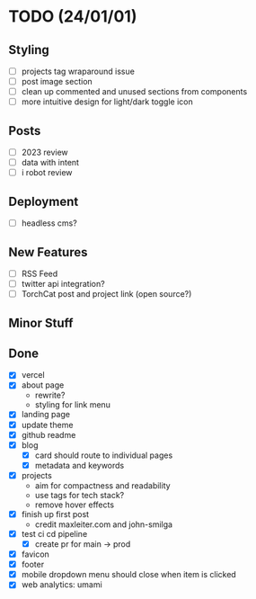 # TODO (24/01/01)

## Styling

- [ ] projects tag wraparound issue
- [ ] post image section
- [ ] clean up commented and unused sections from components
- [ ] more intuitive design for light/dark toggle icon

## Posts

- [ ] 2023 review
- [ ] data with intent
- [ ] i robot review

## Deployment

- [ ] headless cms?

## New Features

- [ ] RSS Feed
- [ ] twitter api integration?
- [ ] TorchCat post and project link (open source?)

## Minor Stuff

## Done

- [x] vercel
- [x] about page
  - rewrite?
  - styling for link menu
- [x] landing page
- [x] update theme
- [x] github readme
- [x] blog
  - [x] card should route to individual pages
  - [x] metadata and keywords
- [x] projects
  - aim for compactness and readability
  - use tags for tech stack?
  - remove hover effects
- [x] finish up first post
  - credit maxleiter.com and john-smilga
- [x] test ci cd pipeline
  - [x] create pr for main -> prod
- [x] favicon
- [x] footer
- [x] mobile dropdown menu should close when item is clicked
- [x] web analytics: umami
